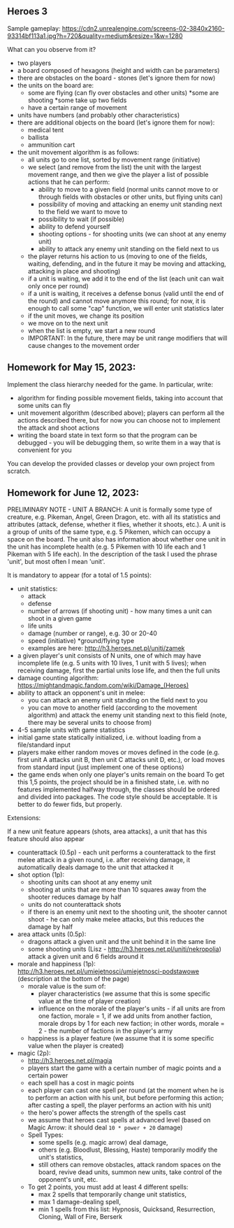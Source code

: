 ## Heroes 3

Sample gameplay: https://cdn2.unrealengine.com/screens-02-3840x2160-93314bf113a1.jpg?h=720&quality=medium&resize=1&w=1280

What can you observe from it?
* two players
* a board composed of hexagons (height and width can be parameters)
* there are obstacles on the board - stones (let's ignore them for now)
* the units on the board are:
     * some are flying (can fly over obstacles and other units)
     *some are shooting
     *some take up two fields
     * have a certain range of movement
* units have numbers (and probably other characteristics)
* there are additional objects on the board (let's ignore them for now):
     * medical tent
     * ballista
     * ammunition cart
* the unit movement algorithm is as follows:
     * all units go to one list, sorted by movement range (initiative)
     * we select (and remove from the list) the unit with the largest movement range, and then we give the player a list of possible actions that he can perform:
       * ability to move to a given field (normal units cannot move to or through fields with obstacles or other units, but flying units can)
       * possibility of moving and attacking an enemy unit standing next to the field we want to move to
       * possibility to wait (if possible)
       * ability to defend yourself
       * shooting options - for shooting units (we can shoot at any enemy unit)
       * ability to attack any enemy unit standing on the field next to us
     * the player returns his action to us (moving to one of the fields, waiting, defending, and in the future it may be moving and attacking, attacking in place and shooting)
     * if a unit is waiting, we add it to the end of the list (each unit can wait only once per round)
     * if a unit is waiting, it receives a defense bonus (valid until the end of the round) and cannot move anymore this round; for now, it is enough to call some "cap" function, we will enter unit statistics later
     * if the unit moves, we change its position
     * we move on to the next unit
     * when the list is empty, we start a new round
     * IMPORTANT: In the future, there may be unit range modifiers that will cause changes to the movement order

## Homework for May 15, 2023:
Implement the class hierarchy needed for the game. In particular, write:
* algorithm for finding possible movement fields, taking into account that some units can fly
* unit movement algorithm (described above); players can perform all the actions described there, but for now you can choose not to implement the attack and shoot actions
* writing the board state in text form so that the program can be debugged - you will be debugging them, so write them in a way that is convenient for you

You can develop the provided classes or develop your own project from scratch.


## Homework for June 12, 2023:

PRELIMINARY NOTE - UNIT A BRANCH:
A unit is formally some type of creature, e.g. Pikeman, Angel, Green Dragon, etc. with all its statistics and attributes (attack, defense, whether it flies, whether it shoots, etc.).
A unit is a group of units of the same type, e.g. 5 Pikemen, which can occupy a space on the board. The unit also has information about whether one unit in the unit has incomplete health (e.g. 5 Pikemen with 10 life each and 1 Pikeman with 5 life each).
In the description of the task I used the phrase 'unit', but most often I mean 'unit'.

It is mandatory to appear (for a total of 1.5 points):
* unit statistics:
     * attack
     * defense
     * number of arrows (if shooting unit) - how many times a unit can shoot in a given game
     * life units
     * damage (number or range), e.g. 30 or 20-40
     * speed (initiative)
     *ground/flying type
     * examples are here: http://h3.heroes.net.pl/uniti/zamek
* a given player's unit consists of N units, one of which may have incomplete life (e.g. 5 units with 10 lives, 1 unit with 5 lives); when receiving damage, first the partial units lose life, and then the full units
* damage counting algorithm: https://mightandmagic.fandom.com/wiki/Damage_(Heroes)
* ability to attack an opponent's unit in melee:
     * you can attack an enemy unit standing on the field next to you
     * you can move to another field (according to the movement algorithm) and attack the enemy unit standing next to this field (note, there may be several units to choose from)
* 4-5 sample units with game statistics
* initial game state statically initialized, i.e. without loading from a file/standard input
* players make either random moves or moves defined in the code (e.g. first unit A attacks unit B, then unit C attacks unit D, etc.), or load moves from standard input (just implement one of these options)
* the game ends when only one player's units remain on the board
To get this 1,5 points, the project should be in a finished state, i.e. with no features implemented halfway through, the classes should be ordered and divided into packages. The code style should be acceptable. It is better to do fewer fids, but properly.

Extensions:

If a new unit feature appears (shots, area attacks), a unit that has this feature should also appear

* counterattack (0.5p) - each unit performs a counterattack to the first melee attack in a given round, i.e. after receiving damage, it automatically deals damage to the unit that attacked it
* shot option (1p):
     * shooting units can shoot at any enemy unit
     * shooting at units that are more than 10 squares away from the shooter reduces damage by half
     * units do not counterattack shots
     * if there is an enemy unit next to the shooting unit, the shooter cannot shoot - he can only make melee attacks, but this reduces the damage by half
* area attack units (0.5p):
     * dragons attack a given unit and the unit behind it in the same line
     * some shooting units (Lisz - http://h3.heroes.net.pl/uniti/nekropolia) attack a given unit and 6 fields around it
* morale and happiness (1p): http://h3.heroes.net.pl/umiejetnosci/umiejetnosci-podstawowe (description at the bottom of the page)
     * morale value is the sum of:
         * player characteristics (we assume that this is some specific value at the time of player creation)
         * influence on the morale of the player's units - if all units are from one faction, morale = 1, if we add units from another faction, morale drops by 1 for each new faction; in other words, morale = 2 - the number of factions in the player's army
     * happiness is a player feature (we assume that it is some specific value when the player is created)
* magic (2p):
     * http://h3.heroes.net.pl/magia
     * players start the game with a certain number of magic points and a certain power
     * each spell has a cost in magic points
     * each player can cast one spell per round (at the moment when he is to perform an action with his unit, but before performing this action; after casting a spell, the player performs an action with his unit)
     * the hero's power affects the strength of the spells cast
     * we assume that heroes cast spells at advanced level (based on Magic Arrow: it should deal `10 * power + 20` damage)
     * Spell Types:
         * some spells (e.g. magic arrow) deal damage,
         * others (e.g. Bloodlust, Blessing, Haste) temporarily modify the unit's statistics,
         * still others can remove obstacles, attack random spaces on the board, revive dead units, summon new units, take control of the opponent's unit, etc.
     * To get 2 points, you must add at least 4 different spells:
         * max 2 spells that temporarily change unit statistics,
         * max 1 damage-dealing spell,
         * min 1 spells from this list: Hypnosis, Quicksand, Resurrection, Cloning, Wall of Fire, Berserk
